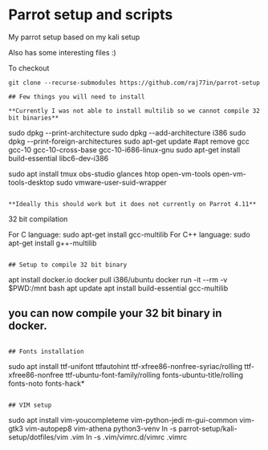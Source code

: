 # Parrot setup and scripts

My parrot setup based on my kali setup

Also has some interesting files :)

To checkout
```
git clone --recurse-submodules https://github.com/raj77in/parrot-setup

## Few things you will need to install

**Currently I was not able to install multilib so we cannot compile 32 bit binaries**

```
sudo dpkg --print-architecture
sudo dpkg --add-architecture i386
sudo dpkg --print-foreign-architectures
sudo apt-get update
#apt remove gcc gcc-10  gcc-10-cross-base gcc-10-i686-linux-gnu
sudo apt-get install build-essential libc6-dev-i386

sudo apt install tmux obs-studio glances htop open-vm-tools open-vm-tools-desktop
sudo vmware-user-suid-wrapper
```

**Ideally this should work but it does not currently on Parrot 4.11**

```
32 bit compilation

For C language:
sudo apt-get install gcc-multilib
For C++ language:
sudo apt-get install g++-multilib
```

## Setup to compile 32 bit binary

```
apt install docker.io
docker pull i386/ubuntu
docker run -it --rm -v $PWD:/mnt bash
  apt update
  apt install build-essential gcc-multilib
  ## you can now compile your 32 bit binary in docker.
```

## Fonts installation

```
sudo apt install ttf-unifont ttfautohint ttf-xfree86-nonfree-syriac/rolling ttf-xfree86-nonfree ttf-ubuntu-font-family/rolling fonts-ubuntu-title/rolling fonts-noto fonts-hack\*
```

## VIM setup

```
sudo apt install vim-youcompleteme vim-python-jedi m-gui-common vim-gtk3 vim-autopep8 vim-athena python3-venv
ln -s parrot-setup/kali-setup/dotfiles/vim .vim
ln -s .vim/vimrc.d/vimrc .vimrc
```

